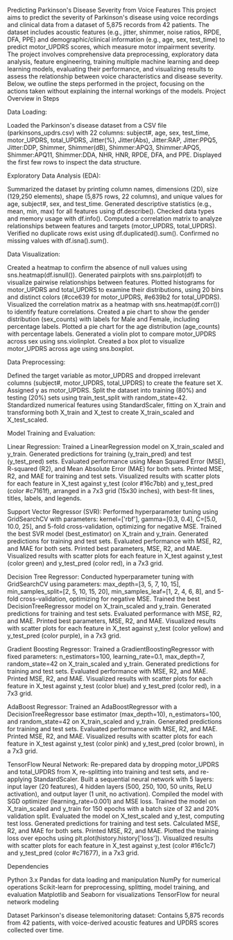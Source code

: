 Predicting Parkinson's Disease Severity from Voice Features
This project aims to predict the severity of Parkinson's disease using voice recordings and clinical data from a dataset of 5,875 records from 42 patients. The dataset includes acoustic features (e.g., jitter, shimmer, noise ratios, RPDE, DFA, PPE) and demographic/clinical information (e.g., age, sex, test_time) to predict motor_UPDRS scores, which measure motor impairment severity. The project involves comprehensive data preprocessing, exploratory data analysis, feature engineering, training multiple machine learning and deep learning models, evaluating their performance, and visualizing results to assess the relationship between voice characteristics and disease severity.
Below, we outline the steps performed in the project, focusing on the actions taken without explaining the internal workings of the models.
Project Overview in Steps

Data Loading:

Loaded the Parkinson's disease dataset from a CSV file (parkinsons_updrs.csv) with 22 columns: subject#, age, sex, test_time, motor_UPDRS, total_UPDRS, Jitter(%), Jitter(Abs), Jitter:RAP, Jitter:PPQ5, Jitter:DDP, Shimmer, Shimmer(dB), Shimmer:APQ3, Shimmer:APQ5, Shimmer:APQ11, Shimmer:DDA, NHR, HNR, RPDE, DFA, and PPE.
Displayed the first few rows to inspect the data structure.


Exploratory Data Analysis (EDA):

Summarized the dataset by printing column names, dimensions (2D), size (129,250 elements), shape (5,875 rows, 22 columns), and unique values for age, subject#, sex, and test_time.
Generated descriptive statistics (e.g., mean, min, max) for all features using df.describe().
Checked data types and memory usage with df.info().
Computed a correlation matrix to analyze relationships between features and targets (motor_UPDRS, total_UPDRS).
Verified no duplicate rows exist using df.duplicated().sum().
Confirmed no missing values with df.isna().sum().


Data Visualization:

Created a heatmap to confirm the absence of null values using sns.heatmap(df.isnull()).
Generated pairplots with sns.pairplot(df) to visualize pairwise relationships between features.
Plotted histograms for motor_UPDRS and total_UPDRS to examine their distributions, using 20 bins and distinct colors (#cce639 for motor_UPDRS, #e639b2 for total_UPDRS).
Visualized the correlation matrix as a heatmap with sns.heatmap(df.corr()) to identify feature correlations.
Created a pie chart to show the gender distribution (sex_counts) with labels for Male and Female, including percentage labels.
Plotted a pie chart for the age distribution (age_counts) with percentage labels.
Generated a violin plot to compare motor_UPDRS across sex using sns.violinplot.
Created a box plot to visualize motor_UPDRS across age using sns.boxplot.


Data Preprocessing:

Defined the target variable as motor_UPDRS and dropped irrelevant columns (subject#, motor_UPDRS, total_UPDRS) to create the feature set X.
Assigned y as motor_UPDRS.
Split the dataset into training (80%) and testing (20%) sets using train_test_split with random_state=42.
Standardized numerical features using StandardScaler, fitting on X_train and transforming both X_train and X_test to create X_train_scaled and X_test_scaled.


Model Training and Evaluation:

Linear Regression:
Trained a LinearRegression model on X_train_scaled and y_train.
Generated predictions for training (y_train_pred) and test (y_test_pred) sets.
Evaluated performance using Mean Squared Error (MSE), R-squared (R2), and Mean Absolute Error (MAE) for both sets.
Printed MSE, R2, and MAE for training and test sets.
Visualized results with scatter plots for each feature in X_test against y_test (color #16c7bb) and y_test_pred (color #c7161f), arranged in a 7x3 grid (15x30 inches), with best-fit lines, titles, labels, and legends.


Support Vector Regressor (SVR):
Performed hyperparameter tuning using GridSearchCV with parameters: kernel=['rbf'], gamma=[0.3, 0.4], C=[5.0, 10.0, 25], and 5-fold cross-validation, optimizing for negative MSE.
Trained the best SVR model (best_estimator) on X_train and y_train.
Generated predictions for training and test sets.
Evaluated performance with MSE, R2, and MAE for both sets.
Printed best parameters, MSE, R2, and MAE.
Visualized results with scatter plots for each feature in X_test against y_test (color green) and y_test_pred (color red), in a 7x3 grid.


Decision Tree Regressor:
Conducted hyperparameter tuning with GridSearchCV using parameters: max_depth=[3, 5, 7, 10, 15], min_samples_split=[2, 5, 10, 15, 20], min_samples_leaf=[1, 2, 4, 6, 8], and 5-fold cross-validation, optimizing for negative MSE.
Trained the best DecisionTreeRegressor model on X_train_scaled and y_train.
Generated predictions for training and test sets.
Evaluated performance with MSE, R2, and MAE.
Printed best parameters, MSE, R2, and MAE.
Visualized results with scatter plots for each feature in X_test against y_test (color yellow) and y_test_pred (color purple), in a 7x3 grid.


Gradient Boosting Regressor:
Trained a GradientBoostingRegressor with fixed parameters: n_estimators=100, learning_rate=0.1, max_depth=7, random_state=42 on X_train_scaled and y_train.
Generated predictions for training and test sets.
Evaluated performance with MSE, R2, and MAE.
Printed MSE, R2, and MAE.
Visualized results with scatter plots for each feature in X_test against y_test (color blue) and y_test_pred (color red), in a 7x3 grid.


AdaBoost Regressor:
Trained an AdaBoostRegressor with a DecisionTreeRegressor base estimator (max_depth=10), n_estimators=100, and random_state=42 on X_train_scaled and y_train.
Generated predictions for training and test sets.
Evaluated performance with MSE, R2, and MAE.
Printed MSE, R2, and MAE.
Visualized results with scatter plots for each feature in X_test against y_test (color pink) and y_test_pred (color brown), in a 7x3 grid.


TensorFlow Neural Network:
Re-prepared data by dropping motor_UPDRS and total_UPDRS from X, re-splitting into training and test sets, and re-applying StandardScaler.
Built a sequential neural network with 5 layers: input layer (20 features), 4 hidden layers (500, 250, 100, 50 units, ReLU activation), and output layer (1 unit, no activation).
Compiled the model with SGD optimizer (learning_rate=0.001) and MSE loss.
Trained the model on X_train_scaled and y_train for 150 epochs with a batch size of 32 and 20% validation split.
Evaluated the model on X_test_scaled and y_test, computing test loss.
Generated predictions for training and test sets.
Calculated MSE, R2, and MAE for both sets.
Printed MSE, R2, and MAE.
Plotted the training loss over epochs using plt.plot(history.history['loss']).
Visualized results with scatter plots for each feature in X_test against y_test (color #16c1c7) and y_test_pred (color #c71677), in a 7x3 grid.





Dependencies

Python 3.x
Pandas for data loading and manipulation
NumPy for numerical operations
Scikit-learn for preprocessing, splitting, model training, and evaluation
Matplotlib and Seaborn for visualizations
TensorFlow for neural network modeling

Dataset
Parkinson's disease telemonitoring dataset: Contains 5,875 records from 42 patients, with voice-derived acoustic features and UPDRS scores collected over time.
